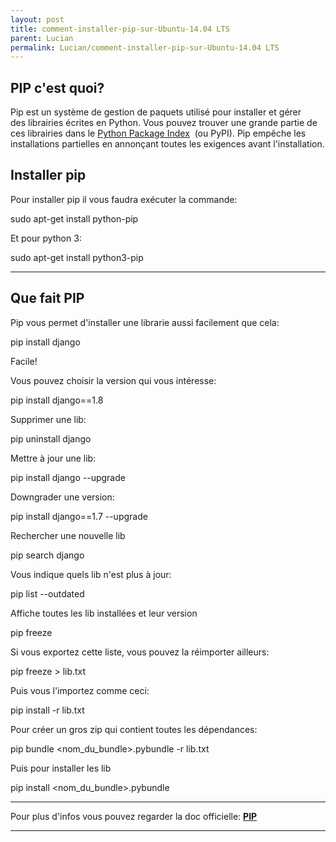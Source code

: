 ```yaml
---
layout: post
title: comment-installer-pip-sur-Ubuntu-14.04 LTS
parent: Lucian
permalink: Lucian/comment-installer-pip-sur-Ubuntu-14.04 LTS
---
```


PIP c'est quoi?
---------------

Pip est un système de gestion de paquets utilisé pour installer et gérer des librairies écrites en Python. Vous pouvez trouver une grande partie de ces librairies dans le [Python Package Index](https://pypi.python.org/pypi "Python pip")  (ou PyPI). Pip empêche les installations partielles en annonçant toutes les exigences avant l'installation.  

Installer pip
-------------

Pour installer pip il vous faudra exécuter la commande:

sudo apt\-get install python\-pip

Et pour python 3:

sudo apt\-get install python3\-pip



------------------------------------------------------------------------------------------------------------------------------------------------------

Que fait PIP
------------

Pip vous permet d'installer une librarie aussi facilement que cela:

pip install django

Facile!

Vous pouvez choisir la version qui vous intéresse:

pip install django\==1.8

Supprimer une lib:

pip uninstall django

Mettre à jour une lib:

pip install django --upgrade

Downgrader une version:

pip install django\==1.7 \--upgrade

Rechercher une nouvelle lib

pip search django

Vous indique quels lib n'est plus à jour:

pip list --outdated

Affiche toutes les lib installées et leur version

pip freeze

Si vous exportez cette liste, vous pouvez la réimporter ailleurs:

pip freeze \> lib.txt

Puis vous l'importez comme ceci:

pip install \-r lib.txt

Pour créer un gros zip qui contient toutes les dépendances:

pip bundle <nom\_du\_bundle\>.pybundle \-r lib.txt

Puis pour installer les lib

pip install <nom\_du\_bundle\>.pybundle

* * *

Pour plus d'infos vous pouvez regarder la doc officielle: **[PIP](http://pip.readthedocs.org/en/latest/index.html#)** 


----------------------------------------------------------------------------------------------------------------------------------------------------------------------------------------------------------------------------------------------------------------------------------------------------------------------------------------------------------------------------------------------------------------------------------------------------------------------------------------------------------------------------------------------------------------------------------------------------------------------------------------------------------------------------------------------------------------------------------------------------------------------------------------------------------------------------------------------------------------------------------------------------------------------------------------------------------------------------------------------------------
